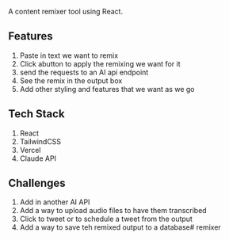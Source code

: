 A content remixer tool using React.

## Features
1. Paste in text we want to remix
2. Click  abutton to apply the remixing we want for it
3. send the requests to an AI api endpoint
4. See the remix in the output box
5. Add other styling and features that we want as we go

## Tech Stack
1. React
2. TailwindCSS
3. Vercel
4. Claude API

## Challenges

1. Add in another AI API
2. Add a way to upload audio files to have them transcribed
3. Click to tweet or to schedule a tweet from the output
4. Add a way to save teh remixed output to a database# remixer
